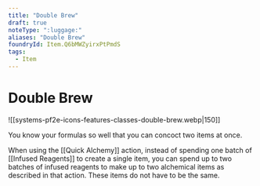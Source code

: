 ```yaml
---
title: "Double Brew"
draft: true
noteType: ":luggage:"
aliases: "Double Brew"
foundryId: Item.Q6bMWZyirxPtPmdS
tags:
  - Item
---
```


# Double Brew
![[systems-pf2e-icons-features-classes-double-brew.webp|150]]

You know your formulas so well that you can concoct two items at once.

When using the [[Quick Alchemy]] action, instead of spending one batch of [[Infused Reagents]] to create a single item, you can spend up to two batches of infused reagents to make up to two alchemical items as described in that action. These items do not have to be the same.
